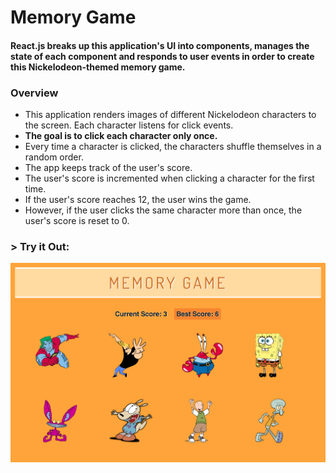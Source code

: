 # Memory Game

#### React.js breaks up this application's UI into components, manages the state of each component and responds to user events in order to create this Nickelodeon-themed memory game.

### Overview
* This application renders images of different Nickelodeon characters to the screen. Each character listens for click events.
* __The goal is to click each character only once.__
* Every time a character is clicked, the characters shuffle themselves in a random order.
* The app keeps track of the user's score. 
* The user's score is incremented when clicking a character for the first time. 
* If the user's score reaches 12, the user wins the game.
* However, if the user clicks the same character more than once, the user's score is reset to 0.

### > __Try it Out:__
[![Memory Game](memorygame.png)](https://aolaleye.github.io/memory-game/)